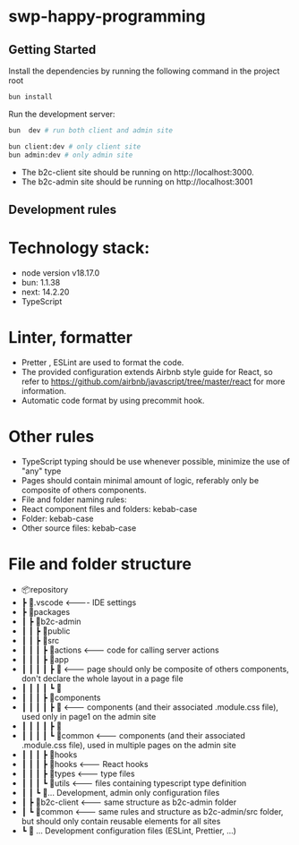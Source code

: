# swp-happy-programming

## Getting Started

Install the dependencies by running the following command in the project root

```bash
bun install
```

Run the development server:

```bash
bun  dev # run both client and admin site

bun client:dev # only client site
bun admin:dev # only admin site
```

- The b2c-client site should be running on http://localhost:3000.
- The b2c-admin site should be running on http://localhost:3001

## Development rules

# Technology stack:

- node version v18.17.0
- bun: 1.1.38
- next: 14.2.20
- TypeScript

# Linter, formatter

- Pretter , ESLint are used to format the code.
- The provided configuration extends Airbnb style guide for React, so refer to https://github.com/airbnb/javascript/tree/master/react for more information.
- Automatic code format by using precommit hook.

# Other rules

- TypeScript typing should be use whenever possible, minimize the use of "any" type
- Pages should contain minimal amount of logic, referably only be composite of others components.
- File and folder naming rules:
- React component files and folders: kebab-case
- Folder: kebab-case
- Other source files: kebab-case

# File and folder structure

- 📦repository
- ┣ 📂.vscode <---- IDE settings
- ┣ 📂packages
- ┃ ┣ 📂b2c-admin
- ┃ ┃ ┣ 📂public
- ┃ ┃ ┣ 📂src
- ┃ ┃ ┃ ┣ 📂actions <--- code for calling server actions
- ┃ ┃ ┃ ┣ 📂app
- ┃ ┃ ┃ ┃ ┣ 📂<page1> <--- page should only be composite of others components, don't declare the whole layout in a page file
- ┃ ┃ ┃ ┃ ┗ 📂<page2>
- ┃ ┃ ┃ ┣ 📂components
- ┃ ┃ ┃ ┃ ┣ 📂<page1> <--- components (and their associated .module.css file), used only in page1 on the admin site
- ┃ ┃ ┃ ┃ ┣ 📂<page2>
- ┃ ┃ ┃ ┃ ┗ 📂common <--- components (and their associated .module.css file), used in multiple pages on the admin site
- ┃ ┃ ┃ ┣ 📂hooks
- ┃ ┃ ┃ ┣ 📂hooks <--- React hooks
- ┃ ┃ ┃ ┣ 📂types <--- type files
- ┃ ┃ ┃ ┗ 📂utils <--- files containing typescript type definition
- ┃ ┃ ┗ 📜... Development, admin only configuration files
- ┃ ┣ 📂b2c-client <--- same structure as b2c-admin folder
- ┃ ┗ 📂common <--- same rules and structure as b2c-admin/src folder, but should only contain reusable elements for all sites
- ┗ 📜 ... Development configuration files (ESLint, Prettier, ...)
